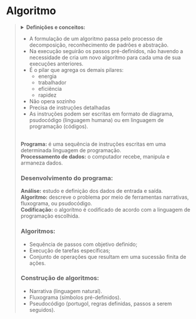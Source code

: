 # Algoritmo

<blockquote>
  <details>
    <summary><strong>Definições e conceitos:</strong></summary>
    </br>
- Processo de resolução de problemas step by step” utilizando instruções. O que precisa ser feito e qual a ordem de execução.</br>
- É uma sequência finita de etapas (passos), cada qual executavel em um tempo finito, por um agente computacional, natural (humano) ou sintético (computador).</br>
- Um algoritmo é um plano, uma estratégia, ou um conjunto de instruções ordenadas para a solução de um problema ou execução de uma tarefa.</br>
</br>
  </details>
  
- A formulação de um algoritmo passa pelo processo de decomposição, reconhecimento de padrões e abstração.</br>
- Na execução seguirão os passos pré-definidos, não havendo a necessidade de cria um novo algoritmo para cada uma de sua execuções anteriores.</br>
- É o pilar que agrega os demais pilares:</br>
   - energia</br>
   - trabalhador</br>
   - eficiência</br>
   - rapidez</br>
- Não opera sozinho</br>
- Precisa de instruções detalhadas</br>
- As instruções podem ser escritas em formato de diagrama, psudocódigo (linguagem humana) ou em linguagem de programação (códigos).</br>
</br>
<b>Programa:</b> é uma sequência de instruções escritas em uma determinada linguagem de programação.</br>
<b>Processamento de dados:</b> o computador recebe, manipula e armaneza dados.</br>

### Desenvolvimento do programa:

<b>Análise:</b> estudo e definição dos dados de entrada e saída.</br>
<b>Algoritmo:</b> descreve o problema por meio de ferramentas narrativas, fluxograma, ou psudocódigo.</br>
<b>Codificação:</b> o algorítmo é codificado de acordo com a linguagem de programação escolhida.</br>

### Algoritmos:

- Sequência de passos com objetivo definido;
- Execução de tarefas específicas;
- Conjunto de operações que resultam em uma sucessão finita de ações.

### Construção de algoritmos:

- Narrativa (linguagem natural).
- Fluxograma (símbolos pré-definidos).
- Pseudocódigo (portugol, regras definidas, passos a serem seguidos).

